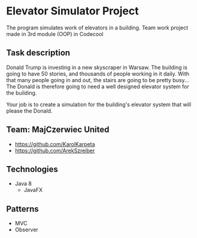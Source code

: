 # Elevator Simulator Project
The program simulates work of elevators in a building.
Team work project made in 3rd module (OOP) in Codecool

## Task description
Donald Trump is investing in a new skyscraper in Warsaw. The building is going to have 50 stories, and thousands of people working in it daily. With that many people going in and out, the stairs are going to be pretty busy... The Donald is therefore going to need a well designed elevator system for the building.

Your job is to create a simulation for the building's elevator system that will please the Donald.

## Team: MajCzerwiec United
* https://github.com/KarolKarpeta
* https://github.com/ArekSzreiber

## Technologies
* Java 8
    - JavaFX
## Patterns
- MVC
- Observer


